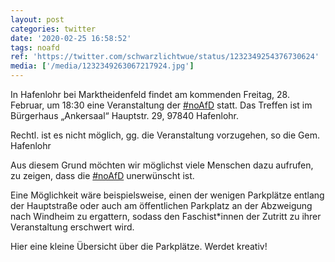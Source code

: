 ```yaml
---
layout: post
categories: twitter
date: '2020-02-25 16:58:52'
tags: noafd
ref: 'https://twitter.com/schwarzlichtwue/status/1232349254376730624'
media: ['/media/1232349263067217924.jpg']
---
```

In Hafenlohr bei Marktheidenfeld findet am kommenden Freitag, 28. Februar, um 18:30 eine Veranstaltung der [#noAfD](/t/noafd) statt. Das Treffen ist im Bürgerhaus „Ankersaal“ Hauptstr. 29, 97840 Hafenlohr. 

Rechtl. ist es nicht möglich, gg. die Veranstaltung vorzugehen, so die Gem. Hafenlohr

Aus diesem Grund möchten wir möglichst viele Menschen dazu aufrufen, zu zeigen, dass die [#noAfD](/t/noafd) unerwünscht ist.

Eine Möglichkeit wäre beispielsweise, einen der wenigen Parkplätze entlang der Hauptstraße oder auch am öffentlichen Parkplatz an der Abzweigung nach Windheim zu ergattern, sodass den Faschist\*innen der Zutritt zu ihrer Veranstaltung erschwert wird.

Hier eine kleine Übersicht über die Parkplätze. Werdet kreativ! 